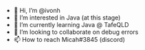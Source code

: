 - 👋 Hi, I’m @ivonh
- 👀 I’m interested in Java (at this stage)
- 🌱 I’m currently learning Java @ TafeQLD
- 💞️ I’m looking to collaborate on debug errors
- 📫 How to reach Micah#3845 (discord)

<!---
ivonh/ivonh is a ✨ special ✨ repository because its `README.md` (this file) appears on your GitHub profile.
You can click the Preview link to take a look at your changes.
--->
